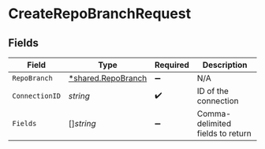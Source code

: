 # CreateRepoBranchRequest


## Fields

| Field                                                          | Type                                                           | Required                                                       | Description                                                    |
| -------------------------------------------------------------- | -------------------------------------------------------------- | -------------------------------------------------------------- | -------------------------------------------------------------- |
| `RepoBranch`                                                   | [*shared.RepoBranch](../../../pkg/models/shared/repobranch.md) | :heavy_minus_sign:                                             | N/A                                                            |
| `ConnectionID`                                                 | *string*                                                       | :heavy_check_mark:                                             | ID of the connection                                           |
| `Fields`                                                       | []*string*                                                     | :heavy_minus_sign:                                             | Comma-delimited fields to return                               |